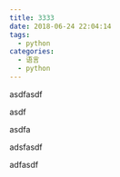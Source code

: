 ```yaml
---
title: 3333
date: 2018-06-24 22:04:14
tags:
  - python
categories:
  - 语言
  - python
---
```




asdfasdf


asdf



asdfa


adsfasdf


adfasdf
